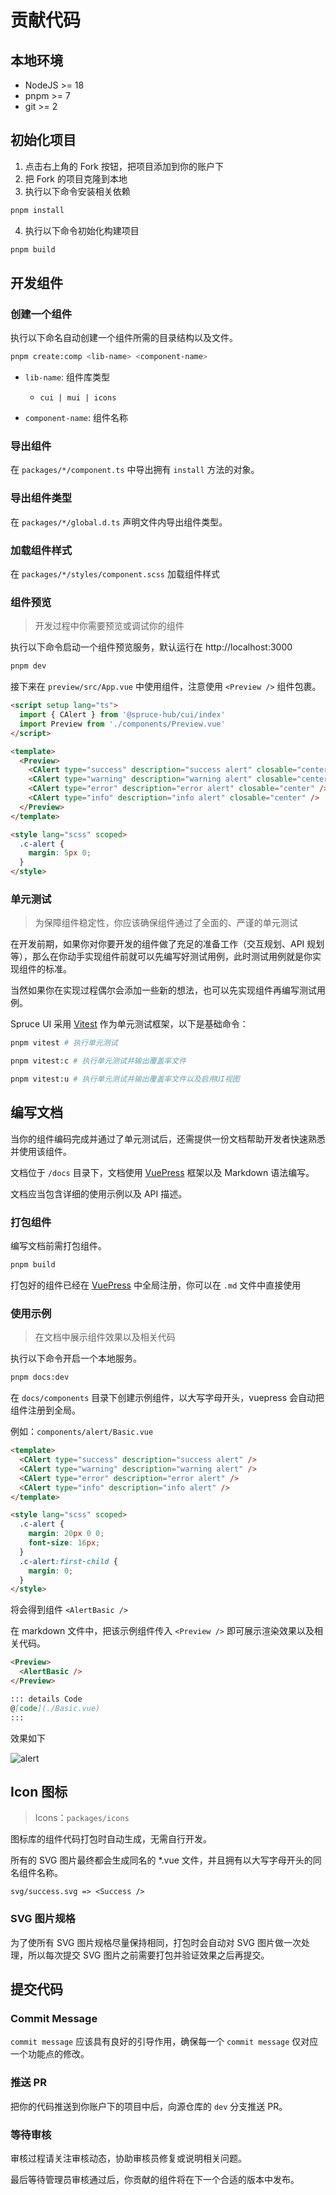 # 贡献代码

## 本地环境

- NodeJS >= 18
- pnpm >= 7
- git >= 2

## 初始化项目

1. 点击右上角的 Fork 按钮，把项目添加到你的账户下
2. 把 Fork 的项目克隆到本地
3. 执行以下命令安装相关依赖

```bash
pnpm install
```

4. 执行以下命令初始化构建项目

```bash
pnpm build
```

## 开发组件

### 创建一个组件

执行以下命名自动创建一个组件所需的目录结构以及文件。

```bash
pnpm create:comp <lib-name> <component-name>
```

- `lib-name`: 组件库类型

  - `cui | mui | icons`

- `component-name`: 组件名称

### 导出组件

在 `packages/*/component.ts` 中导出拥有 `install` 方法的对象。

### 导出组件类型

在 `packages/*/global.d.ts` 声明文件内导出组件类型。

### 加载组件样式

在 `packages/*/styles/component.scss` 加载组件样式

### 组件预览

> 开发过程中你需要预览或调试你的组件

执行以下命令启动一个组件预览服务，默认运行在 http://localhost:3000

```bash
pnpm dev
```

接下来在 `preview/src/App.vue` 中使用组件，注意使用 `<Preview />` 组件包裹。

```html
<script setup lang="ts">
  import { CAlert } from '@spruce-hub/cui/index'
  import Preview from './components/Preview.vue'
</script>

<template>
  <Preview>
    <CAlert type="success" description="success alert" closable="center" />
    <CAlert type="warning" description="warning alert" closable="center" />
    <CAlert type="error" description="error alert" closable="center" />
    <CAlert type="info" description="info alert" closable="center" />
  </Preview>
</template>

<style lang="scss" scoped>
  .c-alert {
    margin: 5px 0;
  }
</style>
```

### 单元测试

> 为保障组件稳定性，你应该确保组件通过了全面的、严谨的单元测试

在开发前期，如果你对你要开发的组件做了充足的准备工作（交互规划、API 规划等），那么在你动手实现组件前就可以先编写好测试用例，此时测试用例就是你实现组件的标准。

当然如果你在实现过程偶尔会添加一些新的想法，也可以先实现组件再编写测试用例。

Spruce UI 采用 [Vitest](https://cn.vitest.dev) 作为单元测试框架，以下是基础命令：

```bash
pnpm vitest # 执行单元测试

pnpm vitest:c # 执行单元测试并输出覆盖率文件

pnpm vitest:u # 执行单元测试并输出覆盖率文件以及启用UI视图
```

## 编写文档

当你的组件编码完成并通过了单元测试后，还需提供一份文档帮助开发者快速熟悉并使用该组件。

文档位于 `/docs` 目录下，文档使用 [VuePress](https://v2.vuepress.vuejs.org/zh/) 框架以及 Markdown 语法编写。

文档应当包含详细的使用示例以及 API 描述。

### 打包组件

编写文档前需打包组件。

```bash
pnpm build
```

打包好的组件已经在 [VuePress](https://v2.vuepress.vuejs.org/zh/advanced/cookbook/usage-of-client-config.html#注册-vue-组件) 中全局注册，你可以在 `.md` 文件中直接使用

### 使用示例

> 在文档中展示组件效果以及相关代码

执行以下命令开启一个本地服务。

```bash
pnpm docs:dev
```

在 `docs/components` 目录下创建示例组件，以大写字母开头，vuepress 会自动把组件注册到全局。

例如：`components/alert/Basic.vue`

```html
<template>
  <CAlert type="success" description="success alert" />
  <CAlert type="warning" description="warning alert" />
  <CAlert type="error" description="error alert" />
  <CAlert type="info" description="info alert" />
</template>

<style lang="scss" scoped>
  .c-alert {
    margin: 20px 0 0;
    font-size: 16px;
  }
  .c-alert:first-child {
    margin: 0;
  }
</style>
```

将会得到组件 `<AlertBasic />`

在 markdown 文件中，把该示例组件传入 `<Preview />` 即可展示渲染效果以及相关代码。

```Markdown
<Preview>
  <AlertBasic />
</Preview>

::: details Code
@[code](./Basic.vue)
:::
```

效果如下

![alert](/public/alert.png)

## Icon 图标

> Icons：`packages/icons`

图标库的组件代码打包时自动生成，无需自行开发。

所有的 SVG 图片最终都会生成同名的 \*.vue 文件，并且拥有以大写字母开头的同名组件名称。

`svg/success.svg => <Success />`

### SVG 图片规格

为了使所有 SVG 图片规格尽量保持相同，打包时会自动对 SVG 图片做一次处理，所以每次提交 SVG 图片之前需要打包并验证效果之后再提交。

## 提交代码

### Commit Message

`commit message` 应该具有良好的引导作用，确保每一个 `commit message` 仅对应一个功能点的修改。

### 推送 PR

把你的代码推送到你账户下的项目中后，向源仓库的 `dev` 分支推送 PR。

### 等待审核

审核过程请关注审核动态，协助审核员修复或说明相关问题。

最后等待管理员审核通过后，你贡献的组件将在下一个合适的版本中发布。

